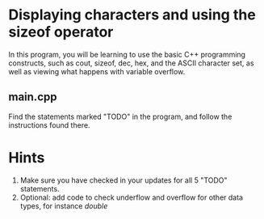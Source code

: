 # Displaying characters and using the sizeof operator
In this program, you will be learning to use the basic C++ programming constructs, such as cout, sizeof, dec, hex, and the ASCII character set, as well as viewing what happens with variable overflow.

## main.cpp
Find the statements marked "TODO" in the program, and follow the instructions found there.

# Hints
1. Make sure you have checked in your updates for all 5 "TODO" statements.
2. Optional: add code to check underflow and overflow for other data types, for instance *double*
